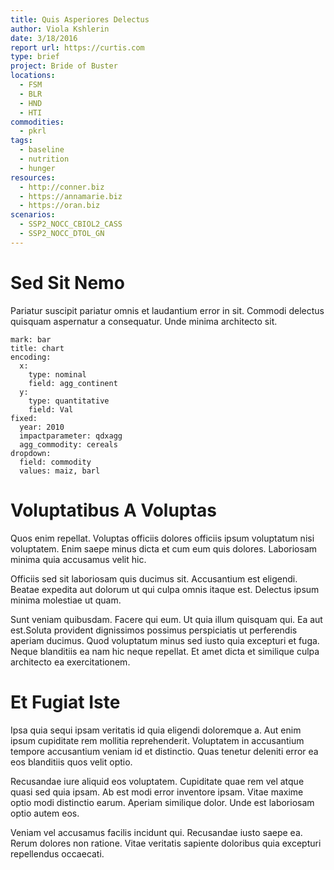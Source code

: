 ```yaml
---
title: Quis Asperiores Delectus
author: Viola Kshlerin
date: 3/18/2016
report url: https://curtis.com
type: brief
project: Bride of Buster
locations:
  - FSM
  - BLR
  - HND
  - HTI
commodities:
  - pkrl
tags:
  - baseline
  - nutrition
  - hunger
resources:
  - http://conner.biz
  - https://annamarie.biz
  - https://oran.biz
scenarios:
  - SSP2_NOCC_CBIOL2_CASS
  - SSP2_NOCC_DTOL_GN
---
```

# Sed Sit Nemo
Pariatur suscipit pariatur omnis et laudantium error in sit. Commodi delectus quisquam aspernatur a consequatur. Unde minima architecto sit.

```vis
mark: bar
title: chart
encoding:
  x:
    type: nominal
    field: agg_continent
  y:
    type: quantitative
    field: Val
fixed:
  year: 2010
  impactparameter: qdxagg
  agg_commodity: cereals
dropdown:
  field: commodity
  values: maiz, barl
```

# Voluptatibus A Voluptas
Quos enim repellat. Voluptas officiis dolores officiis ipsum voluptatum nisi voluptatem. Enim saepe minus dicta et cum eum quis dolores. Laboriosam minima quia accusamus velit hic.
 Officiis sed sit laboriosam quis ducimus sit. Accusantium est eligendi. Beatae expedita aut dolorum ut qui culpa omnis itaque est. Delectus ipsum minima molestiae ut quam.
 Sunt veniam quibusdam. Facere qui eum. Ut quia illum quisquam qui. Ea aut est.Soluta provident dignissimos possimus perspiciatis ut perferendis aperiam ducimus. Quod voluptatum minus sed iusto quia excepturi et fuga. Neque blanditiis ea nam hic neque repellat. Et amet dicta et similique culpa architecto ea exercitationem.

# Et Fugiat Iste
Ipsa quia sequi ipsam veritatis id quia eligendi doloremque a. Aut enim ipsum cupiditate rem mollitia reprehenderit. Voluptatem in accusantium tempore accusantium veniam id et distinctio. Quas tenetur deleniti error ea eos blanditiis quos velit optio.
 Recusandae iure aliquid eos voluptatem. Cupiditate quae rem vel atque quasi sed quia ipsam. Ab est modi error inventore ipsam. Vitae maxime optio modi distinctio earum. Aperiam similique dolor. Unde est laboriosam optio autem eos.
 Veniam vel accusamus facilis incidunt qui. Recusandae iusto saepe ea. Rerum dolores non ratione. Vitae veritatis sapiente doloribus quia excepturi repellendus occaecati.
